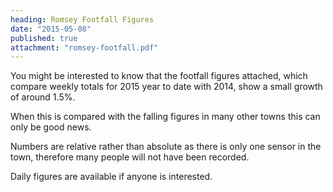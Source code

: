 ```yaml
---
heading: Romsey Footfall Figures
date: "2015-05-08"
published: true
attachment: "romsey-footfall.pdf"
---
```



You might be interested to know that the footfall figures attached, which compare weekly totals for 2015 year to date with 2014, show a small growth of around 1.5%.

When this is compared with the falling figures in many other towns this can only be good news.

Numbers are relative rather than absolute as there is only one sensor in the town, therefore many people will not have been recorded.

Daily figures are available if anyone is interested.
